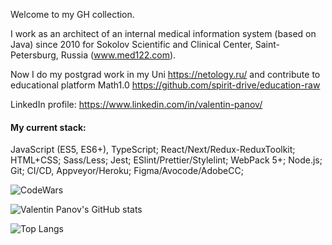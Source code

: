 Welcome to my GH collection.

I work as an architect of an internal medical information system (based on Java) since 2010 for Sokolov Scientific and Clinical Center, Saint-Petersburg, Russia (www.med122.com).

Now I do my postgrad work in my Uni https://netology.ru/ and contribute to educational platform Math1.0 https://github.com/spirit-drive/education-raw

LinkedIn profile: https://www.linkedin.com/in/valentin-panov/

#### My current stack:
 JavaScript (ES5, ES6+), TypeScript;
 React/Next/Redux-ReduxToolkit;
 HTML+CSS;
 Sass/Less;
 Jest;
 ESlint/Prettier/Stylelint;
 WebPack 5+;
 Node.js;
 Git;
 CI/CD, Appveyor/Heroku;
 Figma/Avocode/AdobeCC;

![CodeWars](https://www.codewars.com/users/vPanov/badges/small)

![Valentin Panov's GitHub stats](https://github-readme-stats.vercel.app/api?username=valentin-panov)

![Top Langs](https://github-readme-stats.vercel.app/api/top-langs/?username=valentin-panov&layout=compact)
